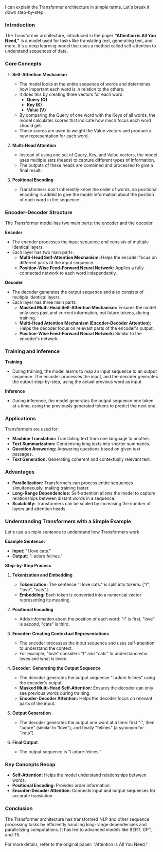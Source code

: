 I can explain the Transformer architecture in simple terms. 
Let's break it down step-by-step.

### Introduction
The Transformer architecture, introduced in the paper **"Attention is All You Need,"** is a model used for tasks like translating text, generating text, and more. It's a deep learning model that uses a method called self-attention to understand sequences of data.

### Core Concepts

1. **Self-Attention Mechanism**
   - The model looks at the entire sequence of words and determines how important each word is in relation to the others.
   - It does this by creating three vectors for each word:
     - **Query (Q)**
     - **Key (K)**
     - **Value (V)**
   - By comparing the Query of one word with the Keys of all words, the model calculates scores that indicate how much focus each word should get.
   - These scores are used to weight the Value vectors and produce a new representation for each word.

2. **Multi-Head Attention**
   - Instead of using one set of Query, Key, and Value vectors, the model uses multiple sets (heads) to capture different types of information.
   - The outputs of these heads are combined and processed to give a final result.

3. **Positional Encoding**
   - Transformers don't inherently know the order of words, so positional encoding is added to give the model information about the position of each word in the sequence.

### Encoder-Decoder Structure

The Transformer model has two main parts: the encoder and the decoder.

**Encoder**
   - The encoder processes the input sequence and consists of multiple identical layers.
   - Each layer has two main parts:
     - **Multi-Head Self-Attention Mechanism:** Helps the encoder focus on different parts of the input sequence.
     - **Position-Wise Feed-Forward Neural Network:** Applies a fully connected network to each word independently.

**Decoder**
   - The decoder generates the output sequence and also consists of multiple identical layers.
   - Each layer has three main parts:
     - **Masked Multi-Head Self-Attention Mechanism:** Ensures the model only uses past and current information, not future tokens, during training.
     - **Multi-Head Attention Mechanism (Encoder-Decoder Attention):** Helps the decoder focus on relevant parts of the encoder's output.
     - **Position-Wise Feed-Forward Neural Network:** Similar to the encoder's network.

### Training and Inference

**Training**
   - During training, the model learns to map an input sequence to an output sequence. The encoder processes the input, and the decoder generates the output step-by-step, using the actual previous word as input.

**Inference**
   - During inference, the model generates the output sequence one token at a time, using the previously generated tokens to predict the next one.

### Applications
Transformers are used for:
   - **Machine Translation:** Translating text from one language to another.
   - **Text Summarization:** Condensing long texts into shorter summaries.
   - **Question Answering:** Answering questions based on given text passages.
   - **Text Generation:** Generating coherent and contextually relevant text.

### Advantages
   - **Parallelization:** Transformers can process entire sequences simultaneously, making training faster.
   - **Long-Range Dependencies:** Self-attention allows the model to capture relationships between distant words in a sequence.
   - **Scalability:** Transformers can be scaled by increasing the number of layers and attention heads.

### Understanding Transformers with a Simple Example

Let's use a simple sentence to understand how Transformers work.

**Example Sentence:**
   - **Input:** "I love cats."
   - **Output:** "I adore felines."

**Step-by-Step Process**

1. **Tokenization and Embedding**
   - **Tokenization:** The sentence "I love cats." is split into tokens: ["I", "love", "cats"].
   - **Embedding:** Each token is converted into a numerical vector representing its meaning.

2. **Positional Encoding**
   - Adds information about the position of each word: "I" is first, "love" is second, "cats" is third.

3. **Encoder: Creating Contextual Representations**
   - The encoder processes the input sequence and uses self-attention to understand the context.
   - For example, "love" considers "I" and "cats" to understand who loves and what is loved.

4. **Decoder: Generating the Output Sequence**
   - The decoder generates the output sequence "I adore felines" using the encoder's output.
   - **Masked Multi-Head Self-Attention:** Ensures the decoder can only see previous words during training.
   - **Encoder-Decoder Attention:** Helps the decoder focus on relevant parts of the input.

5. **Output Generation**
   - The decoder generates the output one word at a time: first "I", then "adore" (similar to "love"), and finally "felines" (a synonym for "cats").

6. **Final Output**
   - The output sequence is "I adore felines."

### Key Concepts Recap
   - **Self-Attention:** Helps the model understand relationships between words.
   - **Positional Encoding:** Provides order information.
   - **Encoder-Decoder Attention:** Connects input and output sequences for accurate translation.

### Conclusion
The Transformer architecture has transformed NLP and other sequence processing tasks by efficiently handling long-range dependencies and parallelizing computations. It has led to advanced models like BERT, GPT, and T5.

For more details, refer to the original paper: "Attention is All You Need."
